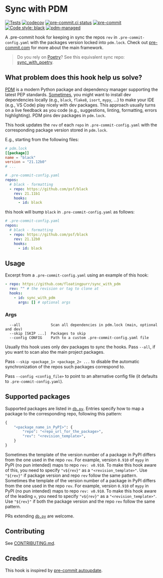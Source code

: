 # Sync with PDM

[![Tests](https://github.com/floatingpurr/sync_with_pdm/actions/workflows/tests.yml/badge.svg)](https://github.com/floatingpurr/sync_with_pdm/actions/workflows/tests.yml)
[![codecov](https://codecov.io/gh/floatingpurr/sync_with_pdm/branch/main/graph/badge.svg?token=COBYtxAODG)](https://codecov.io/gh/floatingpurr/sync_with_pdm)
[![pre-commit.ci status](https://results.pre-commit.ci/badge/github/floatingpurr/sync_with_pdm/main.svg)](https://results.pre-commit.ci/latest/github/floatingpurr/sync_with_pdm/main)
[![pre-commit](https://img.shields.io/badge/pre--commit-enabled-brightgreen?logo=pre-commit&logoColor=white)](https://github.com/pre-commit/pre-commit)
[![Code style: black](https://img.shields.io/badge/code%20style-black-000000.svg)](https://github.com/psf/black)
[![pdm-managed](https://img.shields.io/badge/pdm-managed-blueviolet)](https://pdm.fming.dev)

A .pre-commit hook for keeping in sync the repos `rev` in
`.pre-commit-config.yaml` with the packages version locked into `pdm.lock`.
Check out [pre-commit.com](https://pre-commit.com/) for more about the main
framework.

> Do you rely on [Poetry](https://github.com/python-poetry/poetry)? See this
> equivalent sync repo:
> [sync_with_poetry](https://github.com/floatingpurr/sync_with_poetry).

## What problem does this hook help us solve?

[PDM](https://pdm.fming.dev) is a modern Python package and dependency manager
supporting the latest PEP standards.
[Sometimes](https://stackoverflow.com/q/70127649/4820341), you might want to
install dev dependencies locally (e.g., `black`, `flake8`, `isort`, `mypy`, ...)
to make your IDE (e.g., VS Code) play nicely with dev packages. This approach
usually turns on a live feedback as you code (e.g., suggestions, linting,
formatting, errors highlighting). PDM pins dev packages in `pdm.lock`.

This hook updates the `rev` of each `repo` in `.pre-commit-config.yaml` with the
corresponding package version stored in `pdm.lock`.

E.g., starting from the following files:

```toml
# pdm.lock
[[package]]
name = "black"
version = "21.12b0"
# ...
```

```yaml
# .pre-commit-config.yaml
repos:
  # black - formatting
  - repo: https://github.com/psf/black
    rev: 21.11b1
    hooks:
      - id: black
```

this hook will bump `black` in `.pre-commit-config.yaml` as follows:

```yaml
# .pre-commit-config.yaml
repos:
  # black - formatting
  - repo: https://github.com/psf/black
    rev: 21.12b0
    hooks:
      - id: black
```

## Usage

Excerpt from a `.pre-commit-config.yaml` using an example of this hook:

```yaml
- repo: https://github.com/floatingpurr/sync_with_pdm
  rev: "" # the revision or tag to clone at
  hooks:
    - id: sync_with_pdm
      args: [] # optional args
```

### Args

```
  --all              Scan all dependencies in pdm.lock (main, optional and dev)
  --skip [SKIP ...]  Packages to skip
  --config CONFIG    Path to a custom .pre-commit-config.yaml file
```

Usually this hook uses only dev packages to sync the hooks. Pass `--all`, if you
want to scan also the main project packages.

Pass `--skip <package_1> <package_2> ...` to disable the automatic
synchronization of the repos such packages correspond to.

Pass `--config <config_file>` to point to an alternative config file (it
defaults to `.pre-commit-config.yaml`).

## Supported packages

Supported packages are listed in [`db.py`](sync_with_pdm/db.py). Entries specify
how to map a package to the corresponding repo, following this pattern:

```python
{
    "<package_name_in_PyPI>": {
        "repo": "<repo_url_for_the_package>",
        "rev": "<revision_template>",
    }
}
```

Sometimes the template of the version number of a package in PyPI differs from
the one used in the repo `rev`. For example, version `0.910` of `mypy` in PyPI
(no pun intended) maps to repo `rev: v0.910`. To make this hook aware of this,
you need to specify `"v${rev}"` as a `"<revision_template>"`. Use `"${rev}"` if
package version and repo `rev` follow the same pattern. Sometimes the template
of the version number of a package in PyPI differs from the one used in the repo
`rev`. For example, version `0.910` of `mypy` in PyPI (no pun intended) maps to
repo `rev: v0.910`. To make this hook aware of the leading `v`, you need to
specify `"v${rev}"` as a `"<revision_template>"`. Use `"${rev}"` if both the
package version and the repo `rev` follow the same pattern.

PRs extending [`db.py`](sync_with_pdm/db.py) are welcome.

## Contributing

See [CONTRIBUTING.md](.github/CONTRIBUTING.md).

## Credits

This hook is inspired by
[pre-commit autoupdate](https://pre-commit.com/index.html#pre-commit-autoupdate).
